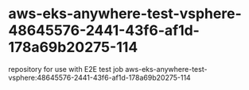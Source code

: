 # aws-eks-anywhere-test-vsphere-48645576-2441-43f6-af1d-178a69b20275-114
repository for use with E2E test job aws-eks-anywhere-test-vsphere:48645576-2441-43f6-af1d-178a69b20275-114
